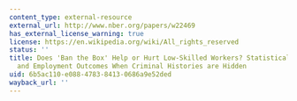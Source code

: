 ```yaml
---
content_type: external-resource
external_url: http://www.nber.org/papers/w22469
has_external_license_warning: true
license: https://en.wikipedia.org/wiki/All_rights_reserved
status: ''
title: Does 'Ban the Box' Help or Hurt Low-Skilled Workers? Statistical Discrimination
  and Employment Outcomes When Criminal Histories are Hidden
uid: 6b5ac110-e088-4783-8413-0686a9e52ded
wayback_url: ''
---
```

